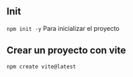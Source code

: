 ## Init

`npm init -y` Para inicializar el proyecto

## Crear un proyecto con vite

`npm create vite@latest`
